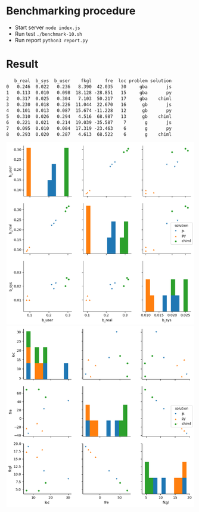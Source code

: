 # Benchmarking procedure

* Start server `node index.js`
* Run test `./benchmark-10.sh`
* Run report `python3 report.py`

# Result

```
   b_real  b_sys  b_user    fkgl     fre  loc problem solution
0   0.246  0.022   0.236   8.390  42.035   30     gba       js
1   0.113  0.010   0.098  18.128 -28.851   15     gba       py
2   0.317  0.025   0.304   7.103  50.217   17     gba    chiml
3   0.230  0.018   0.226  11.044  22.670   16      gb       js
4   0.101  0.013   0.087  15.674 -11.228   12      gb       py
5   0.310  0.026   0.294   4.516  68.987   13      gb    chiml
6   0.221  0.021   0.214  19.039 -35.587    7       g       js
7   0.095  0.010   0.084  17.319 -23.463    6       g       py
8   0.293  0.020   0.287   4.613  68.522    6       g    chiml
```

![Benchmark](benchmark.png)
![Readability](readability.png)
